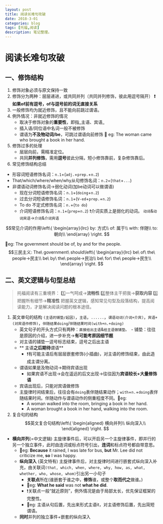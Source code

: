 ```yaml
---
layout: post
title: 阅读长难句攻破
date: 2018-3-01
categories: blog
tags: [托福,阅读]
description: 笔记整理。
---
```

# 阅读长难句攻破
## 一、修饰结构
1. 修饰对象必须与原文保持一致
2. 修饰分为两种：层层递进，或共同并列（共同并列修饰，彼此用逗号隔开）
	**❗️如果of前有逗号，of与逗号前的词无直接关系**
3. 一般修饰均为就近修饰，且不能向前跳过谓语。
4. 例外情况：非就近修饰的情况
	- 取决于修饰对象的**重要性**，即指_主语、宾语_
	- 插入语/同位语中名词一般不被修饰
	- 谓语为**不及物动词/be**，可跳过谓语向前修饰
		🔆 eg: The woman came who brought a book in her hand.
5. 修饰过多的处理
	- 层层向前，需精准定位。
	- 共同**并列修饰**，需用**逗号**彼此分隔，短小修饰靠前，复杂修饰靠后。
6. 常见修饰结构总结
- 形容词短语修饰名词：`n.1`+(`adj.`+`prep.`+`n.2`)
- That/which/where/when/why从句修饰名词：`n.2`+(`that`+`...`)
- 非谓语动词修饰名词→弱化动词(加be动词可以做谓语)
	- 现在分词短语修饰名词：`n.1`+(`doing`+`n.2`)
	- 过去分词短语修饰名词：`n.1`+(`V-ed`+`prep.`+`n.2`)
	- To do 不定式修饰名词：`n.`+(`to do`)
	- 介词短语修饰名词：`n.1`+(`prep`+`n.2`)
		❗️介词实质上是弱化的动词。
		`动词`&`动词宾语`→`介词`&`介词宾语`
<script type="text/javascript" async src="https://cdn.mathjax.org/mathjax/latest/MathJax.js?config=TeX-MML-AM_CHTML">
</script>
$$常见介词的作用\left\{
\begin{array}{lrc}
by: 方式\\
of: 属于\\
 with: 伴随\\
 to: 朝向\\
\end{array}
\right.
$$

🔆eg: The government should be of, by and for the people.
$$三民主义: The\ government\ should\left\{
\begin{array}{lrc}
be\ of\ the\ people→民主\\
be\ by\ the\ people→民治\\
be\ for\ the\ people→民生\\
\end{array}
\right.
$$
## 二、英文逻辑与句型总结
> 托福阅读有三重境界：
> 1️⃣一气呵成→**流畅性**
> 2️⃣整体主干把我→**获取内容**
> 3️⃣把握所有细节→**精准性**
> 把握英文逻辑，感知常见句型及段落结构，提高阅读能力，才是解决阅读问题的根本途径。
1. 英文单句的结构
	`(主语的铺垫/起因)`，`主语`，`......`，`谓语动词(介词+介宾)`，`宾语+(对宾语作修饰)`，`伴随结果doing`/`伴随结果时间(with+n.+doing)`
	- 英文句子的开头方式只有两种：`直接给出主语`&`给主语做铺垫。
		`- 铺垫：往往是原因的介绍，进一步补充→**有可能考原因细节题**
	- 对主语的铺垫一逗号标志结束，逗号之后出主语
	- ** 主语**之后期待**谓语**
		- ❗️有可能主语后有层层嵌套修饰(小插曲)，对主语的修饰结束，由此造成主谓分离。
	- 谓语如果是及物动词→期待宾语出现
		- 如果宾语不出现→会在遥远的后文出现→往往因为**宾语较长+大量修饰语**
	- 宾语出现后，只能对宾语做修饰
	- 主旋律时间结束后，往往会有`doing`表伴随结果动作；`with`+`n.`+`doing`表伴随结果时间。伴随动作与谓语动作的侧重程度不同。🔆eg: 
		- A woman walked into the room, bringing a book in her hand.
		- A woman brought a book in her hand, walking into the room.
2. 复合句的结构
$$英文复合句结构\left\{
\begin{aligned}
横向并列\\
纵向深入\\
\end{aligned}
\right.
$$
- **横向并列**(=中文逻辑)
	主旋律事件后，可以开启另一个主旋律事件，即并行的另一个独立事件，此时由连词或标点符号引出，**连词**和标点符号都自带意思。
	- 🔆eg:  **Because** it rained, I was late for bus, **but** Mr. Lee did not criticize me, **so** I was happy.
	- **纵向深入** (英文特有)
		主旋律事件后，对主旋律时间进行嵌套式纵向深入补充，由关联词`(that, which, when, where, why, how, as, what, whether, who, whose, whom)`引出另一小句子
		- **关联点**所在(谁嵌套于谁之中，**修饰**谁，或整个**取而代之**做谁。)
		- 🔆eg: **What he said** was not **what he did**.
		- ❗️关联点一般“就近原则”，例外情况是由于局部太长，优先保证框架的完整性。
		- 🔆eg: 主语从句后置，先出来形式主语it，对主语修饰后置，先出简短谓语。
	-  **同时**并列的独立事件+嵌套的纵向深入
